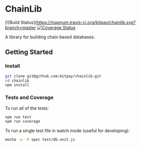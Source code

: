 ChainLib
=======
[![Build Status](https://magnum.travis-ci.org/bitpay/chainlib.svg?branch=master
[![Coverage Status](https://coveralls.io/repos/bitpay/chainlib/badge.svg?branch=master&t=mS2kWT)](https://coveralls.io/r/bitpay/chainlib?branch=master)

A library for building chain based databases.

## Getting Started

### Install

```bash
git clone git@github.com:bitpay/chainlib.git
cd chainlib
npm install
```

### Tests and Coverage

To run all of the tests:

```bash
npm run test
npm run coverage
```

To run a single test file in watch mode (useful for developing):

```bash
mocha -w -R spec test/db.unit.js
```

